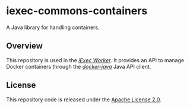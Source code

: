 # iexec-commons-containers

A Java library for handling containers.

## Overview

This repository is used in the [_iExec Worker_](https://github.com/iExecBlockchainComputing/iexec-worker).
It provides an API to manage Docker containers through the [_docker-java_](https://github.com/docker-java/docker-java/)
Java API client.

## License

This repository code is released under the [Apache License 2.0](LICENSE).
